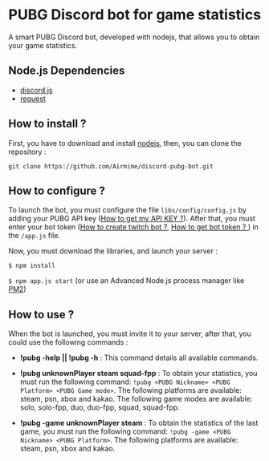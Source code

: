 # PUBG Discord bot for game statistics
A smart PUBG Discord bot, developed with nodejs, that allows you to obtain your game statistics.

## Node.js Dependencies
* [discord.js](https://www.npmjs.com/package/discord.js)
* [request](https://www.npmjs.com/package/request#promises--asyncawait)

## How to install ?
First, you have to download and install [nodejs](https://nodejs.org/en/), then, you can clone the repository :

`git clone https://github.com/Airmime/discord-pubg-bot.git`

## How to configure ?
To launch the bot, you must configure the file `libs/config/config.js` by adding your PUBG API key ([How to get my API KEY ?](https://developer.pubg.com/)). After that, you must enter your bot token ([How to create twitch bot ?](https://dev.twitch.tv/), [How to get bot token ? ](https://github.com/Chikachi/DiscordIntegration/wiki/How-to-get-a-token-and-channel-ID-for-Discord )) in the `/app.js` file. 

Now, you must download the libraries, and launch your server :

`$ npm install`

`$ npm app.js start` (or use an Advanced Node.js process manager like [PM2](https://www.npmjs.com/package/pm2))

## How to use ?
When the bot is launched, you must invite it to your server, after that, you could use the following commands :

* **!pubg -help || !pubg -h** : This command details all available commands.

* **!pubg unknownPlayer steam squad-fpp** : To obtain your statistics, you must run the following command: `!pubg <PUBG Nickname> <PUBG Platform> <PUBG Game mode>`. The following platforms are available: steam, psn, xbox and kakao. The following game modes are available: solo, solo-fpp, duo, duo-fpp, squad, squad-fpp.
  
* **!pubg -game unknownPlayer steam** : To obtain the statistics of the last game, you must run the following command: `!pubg -game <PUBG Nickname> <PUBG Platform>`. The following platforms are available: steam, psn, xbox and kakao.

